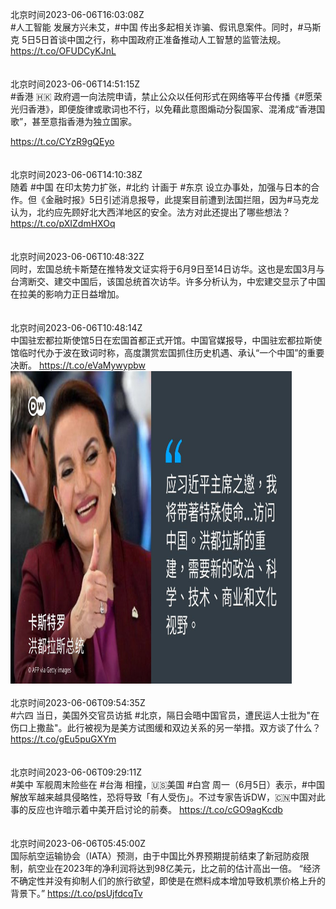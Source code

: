 北京时间2023-06-06T16:03:08Z<br>#人工智能 发展方兴未艾，#中国 传出多起相关诈骗、假讯息案件。同时，#马斯克 5日5日首谈中国之行，称中国政府正准备推动人工智慧的监管法规。 https://t.co/OFUDCyKJnL<br><br><br>北京时间2023-06-06T14:51:15Z<br>#香港 🇭🇰 政府週一向法院申请，禁止公众以任何形式在网络等平台传播《#愿荣光归香港》，即便旋律或歌词也不行，以免藉此意图煽动分裂国家、混淆成“香港国歌”，甚至意指香港为独立国家。

https://t.co/CYzR9gQEyo<br><br><br>北京时间2023-06-06T14:10:38Z<br>随着 #中国 在印太势力扩张，#北约 计画于 #东京 设立办事处，加强与日本的合作。但《金融时报》5日引述消息报导，此提案目前遭到法国拦阻，因为#马克龙 认为，北约应先顾好北大西洋地区的安全。法方对此还提出了哪些想法？
https://t.co/pXIZdmHXOq<br><br><br>北京时间2023-06-06T10:48:32Z<br>同时，宏国总统卡斯楚在推特发文证实将于6月9日至14日访华。这也是宏国3月与台湾断交、建交中国后，该国总统首次访华。许多分析认为，中宏建交显示了中国在拉美的影响力正日益增加。<br><br><br>北京时间2023-06-06T10:48:14Z<br>中国驻宏都拉斯使馆5日在宏国首都正式开馆。中国官媒报导，中国驻宏都拉斯使馆临时代办于波在致词时称，高度讚赏宏国抓住历史机遇、承认“一个中国”的重要决断。 https://t.co/eVaMywypbw<br><img src='/temp/image/2023/t-Month-6/1665913460910362624_0.jpg' width='450' height='500'><br><br>北京时间2023-06-06T09:54:35Z<br>#六四 当日，美国外交官员访抵 #北京，隔日会晤中国官员，遭民运人士批为"在伤口上撒盐"。此行被视为是美方试图缓和双边关系的另一举措。双方谈了什么？https://t.co/gEu5puGXYm<br><br><br>北京时间2023-06-06T09:29:11Z<br>#美中 军舰周末险些在 #台海 相撞，🇺🇸美国 #白宫 周一（6月5日）表示，#中国 解放军越来越具侵略性，恐将导致「有人受伤」。不过专家告诉DW，🇨🇳中国对此事的反应也许暗示着中美开启讨论的前奏。 https://t.co/cGO9agKcdb<br><br><br>北京时间2023-06-06T05:45:00Z<br>国际航空运输协会（IATA）预测，由于中国比外界预期提前结束了新冠防疫限制，航空业在2023年的净利润将达到98亿美元，比之前的估计高出一倍。
“经济不确定性并没有抑制人们的旅行欲望，即使是在燃料成本增加导致机票价格上升的背景下。”
https://t.co/psUjfdcqTv<br><br><br>